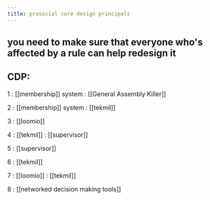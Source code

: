 ```yaml
---
title: prosocial core design principals
---
```


## you need to make sure that everyone who's affected by a rule can help redesign it
## CDP:

1
: [[membership]] system
: [[General Assembly Killer]] 

2
: [[membership]] system
: [[tekmil]] 

3
: [[loomio]]

4
: [[tekmil]] 
: [[supervisor]] 

5
: [[supervisor]] 

6
: [[tekmil]] 

7
: [[loomio]]
: [[tekmil]] 

8
: [[networked decision making tools]]
##
